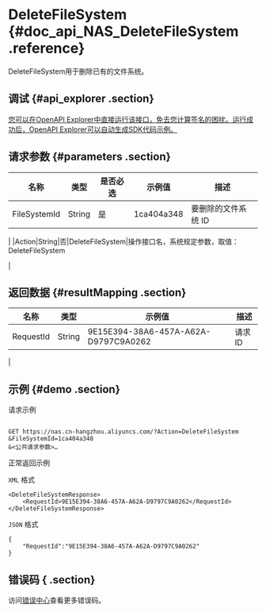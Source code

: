# DeleteFileSystem {#doc_api_NAS_DeleteFileSystem .reference}

DeleteFileSystem用于删除已有的文件系统。

## 调试 {#api_explorer .section}

[您可以在OpenAPI Explorer中直接运行该接口，免去您计算签名的困扰。运行成功后，OpenAPI Explorer可以自动生成SDK代码示例。](https://api.aliyun.com/#product=NAS&api=DeleteFileSystem&type=RPC&version=2017-06-26)

## 请求参数 {#parameters .section}

|名称|类型|是否必选|示例值|描述|
|--|--|----|---|--|
|FileSystemId|String|是|1ca404a348|要删除的文件系统 ID

 |
|Action|String|否|DeleteFileSystem|操作接口名，系统规定参数，取值：DeleteFileSystem

 |

## 返回数据 {#resultMapping .section}

|名称|类型|示例值|描述|
|--|--|---|--|
|RequestId|String|9E15E394-38A6-457A-A62A-D9797C9A0262|请求 ID

 |

## 示例 {#demo .section}

请求示例

``` {#request_demo}

GET https://nas.cn-hangzhou.aliyuncs.com/?Action=DeleteFileSystem
&FileSystemId=1ca404a348
&<公共请求参数>…

```

正常返回示例

`XML` 格式

``` {#xml_return_success_demo}
<DeleteFileSystemResponse>
    <RequestId>9E15E394-38A6-457A-A62A-D9797C9A0262</RequestId>
</DeleteFileSystemResponse>
```

`JSON` 格式

``` {#json_return_success_demo}
{
	"RequestId":"9E15E394-38A6-457A-A62A-D9797C9A0262"
}
```

## 错误码 { .section}

访问[错误中心](https://error-center.alibabacloud.com/status/product/NAS)查看更多错误码。

